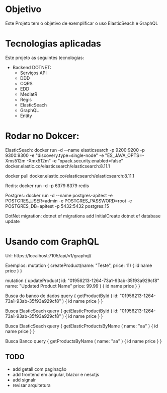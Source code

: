 # Objetivo

Este Projeto tem o objetivo de exemplificar o uso ElasticSeach e GraphQL

# Tecnologias aplicadas

Este projeto as seguintes tecnologias:
* Backend DOTNET:
  *	Serviços API
  *	DDD  
  *	CQRS
  *	EDD  
  *	MediatR
  *	Regis 
  *	ElasticSeach
  *	GraphQL
  *	Entity
 
# Rodar no Dokcer:

ElasticSeach:
docker run -d --name elasticsearch -p 9200:9200 -p 9300:9300 -e "discovery.type=single-node" -e "ES_JAVA_OPTS=-Xms512m -Xmx512m" -e "xpack.security.enabled=false" docker.elastic.co/elasticsearch/elasticsearch:8.11.1

docker pull docker.elastic.co/elasticsearch/elasticsearch:8.11.1

Redis:
docker run -d -p 6379:6379 redis

Postgres:
docker run -d --name postgres-apitest -e POSTGRES_USER=admin -e POSTGRES_PASSWORD=root -e POSTGRES_DB=apitest -p 5432:5432 postgres:15

DotNet migration:
dotnet ef migrations add InitialCreate
dotnet ef database update

# Usando com GraphQL

Url: https://localhost:7105/api/v1/graphql/

Exemplos:
mutation {
  createProduct(name: "Teste", price: 11) {
    id
    name
    price
  }
}

mutation {
  updateProduct(
    id: "01956213-1264-73a1-93ab-35f93a929cf8"
    name: "Updated Product Name"
    price: 99.99
  ) {
    id
    name
    price
  }
}

Busca do banco de dados
query {
  getProductById (
    id: "01956213-1264-73a1-93ab-35f93a929cf8"
  ) {
    id
    name
    price
  }
}

Busca ElasticSeach
query {
  getElasticProductById (
    id: "01956213-1264-73a1-93ab-35f93a929cf8"
  ) {
    id
    name
    price
  }
}

Busca ElasticSeach
query {
  getElasticProductsByName (
    name: "aa"
  ) {
    id
    name
    price
  }
}

Busca Banco
query {
  getProductsByName (
    name: "aa"
  ) {
    id
    name
    price
  }
}

## TODO

- add getall com paginação
- add frontend em angular, blazor e nesxtjs
- add signalr
- revisar arquitetura 